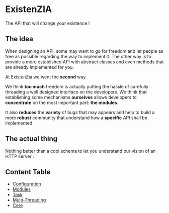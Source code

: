 # ExistenZIA
The API that will change your existence !

## The idea
When designing an API, some may want to go for freedom and let people as free as possible regarding the way to implement it. The other way is to provide a more established API with abstract classes and even methods that are already implemented for you.

At ExistenZia we went the **second** way. 

We think **too much** freedom is actually putting the hassle of carefully threading a well designed interface on the developers. We think that establishing some mechanisms **ourselves** allows developers to **concentrate** on the most important part: **the modules**.   

It also **reduces** the **variety** of bugs that may appears and help to build a more **robust** community that understand how a **specific** API shall be implemented.

## The actual thing

Nothing better than a cool schema to let you understand our vision of an HTTP server :

## Content Table
* [Configuration](https://github.com/PierreBougon/ExistenZIA/tree/master/API/include/loader)
* [Modules](https://github.com/PierreBougon/ExistenZIA/tree/master/API/include/modules)
* [Task](https://github.com/PierreBougon/ExistenZIA/tree/master/API/include/task)
* [Multi-Threading](https://github.com/PierreBougon/ExistenZIA/tree/master/API/include/thread)
* [Core](https://github.com/PierreBougon/ExistenZIA/tree/master/API/include/core)